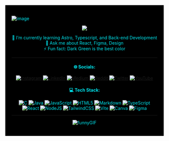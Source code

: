 <div style="background: black; padding: 20px; color: #00E4ED">

![image](https://i.imgur.com/wRcruqH.png)

<div align="center">

[![](https://visitcount.itsvg.in/api?id=a-run-kumar-d&icon=2&color=0)](https://visitcount.itsvg.in)

🌱 I’m currently learning Astro, Typescript, and Back-end Development<br>💬 Ask me about React, Figma, Design<br>⚡ Fun fact: Dark Green is the best color
</div>

---

<div align="center">

#### 🌐 Socials:
[![Instagram](https://img.shields.io/badge/Instagram-%23E4405F.svg?logo=Instagram&logoColor=white)](https://instagram.com/a_r_u_n_k_u_m_a_r0) [![LinkedIn](https://img.shields.io/badge/LinkedIn-%230077B5.svg?logo=linkedin&logoColor=white)](https://linkedin.com/in/a-run-kumar-d) [![Medium](https://img.shields.io/badge/Medium-12100E?logo=medium&logoColor=white)](https://medium.com/@@arunkumarpkmn) [![Reddit](https://img.shields.io/badge/Reddit-%23FF4500.svg?logo=Reddit&logoColor=white)](https://reddit.com/user/u/Arunkumar-D) [![Twitter](https://img.shields.io/badge/Twitter-%231DA1F2.svg?logo=Twitter&logoColor=white)](https://twitter.com/@Arunkum54586639) [![YouTube](https://img.shields.io/badge/YouTube-%23FF0000.svg?logo=YouTube&logoColor=white)](https://youtube.com/@@arunkumard8490) 
</div>

<div align="center">

#### 💻 Tech Stack:
![C](https://img.shields.io/badge/c-%2300599C.svg?style=plastic&logo=c&logoColor=white) ![Java](https://img.shields.io/badge/java-%23ED8B00.svg?style=plastic&logo=openjdk&logoColor=white) ![JavaScript](https://img.shields.io/badge/javascript-%23323330.svg?style=plastic&logo=javascript&logoColor=%23F7DF1E) ![HTML5](https://img.shields.io/badge/html5-%23E34F26.svg?style=plastic&logo=html5&logoColor=white) ![Markdown](https://img.shields.io/badge/markdown-%23000000.svg?style=plastic&logo=markdown&logoColor=white) ![TypeScript](https://img.shields.io/badge/typescript-%23007ACC.svg?style=plastic&logo=typescript&logoColor=white) ![React](https://img.shields.io/badge/react-%2320232a.svg?style=plastic&logo=react&logoColor=%2361DAFB) ![NodeJS](https://img.shields.io/badge/node.js-6DA55F?style=plastic&logo=node.js&logoColor=white) ![TailwindCSS](https://img.shields.io/badge/tailwindcss-%2338B2AC.svg?style=plastic&logo=tailwind-css&logoColor=white) ![Vite](https://img.shields.io/badge/vite-%23646CFF.svg?style=plastic&logo=vite&logoColor=white) ![Canva](https://img.shields.io/badge/Canva-%2300C4CC.svg?style=plastic&logo=Canva&logoColor=white) ![Figma](https://img.shields.io/badge/figma-%23F24E1E.svg?style=plastic&logo=figma&logoColor=white)
</div>

---
<div align="center">
  
![funnyGIF](https://media4.giphy.com/media/Dh5q0sShxgp13DwrvG/giphy.gif?cid=ecf05e47xucvsb5puast2gox2d873baa1sjdj56rfu2nlxo7&ep=v1_gifs_search&rid=giphy.gif&ct=g)
</div>
</div>
